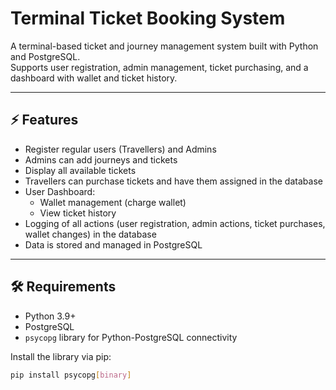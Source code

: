 # Terminal Ticket Booking System

A terminal-based ticket and journey management system built with Python and PostgreSQL.  
Supports user registration, admin management, ticket purchasing, and a dashboard with wallet and ticket history.

---

## ⚡ Features

- Register regular users (Travellers) and Admins  
- Admins can add journeys and tickets  
- Display all available tickets  
- Travellers can purchase tickets and have them assigned in the database  
- User Dashboard:
  - Wallet management (charge wallet)
  - View ticket history
- Logging of all actions (user registration, admin actions, ticket purchases, wallet changes) in the database  
- Data is stored and managed in PostgreSQL  

---

## 🛠️ Requirements

- Python 3.9+  
- PostgreSQL  
- `psycopg` library for Python-PostgreSQL connectivity  

Install the library via pip:

```bash
pip install psycopg[binary]
